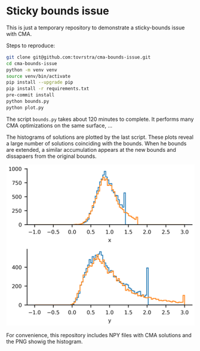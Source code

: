 # Sticky bounds issue

This is just a temporary repository to demonstrate a sticky-bounds issue with CMA.

Steps to reproduce:

```bash
git clone git@github.com:tovrstra/cma-bounds-issue.git
cd cma-bounds-issue
python -m venv venv
source venv/bin/activate
pip install --upgrade pip
pip install -r requirements.txt
pre-commit install
python bounds.py
python plot.py
```

The script `bounds.py` takes about 120 minutes to complete.
It performs many CMA optimizations on the same surface, ...

The histograms of solutions are plotted by the last script.
These plots reveal a large number of solutions coinciding with the bounds.
When he bounds are extended, a similar accumulation appears at the new bounds
and dissapaers from the original bounds.

![histograms](hists.png)

For convenience, this repository includes NPY files with CMA solutions and
the PNG showig the histogram.
